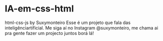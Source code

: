# IA-em-css-html
html-css-js by Suxymonteiro
Esse é um projeto que fala das inteligênciartificial.
Me siga aí no Instagram @suxymonteiro, me chama ai pra gente fazer um projecto
juntos borá lá!

